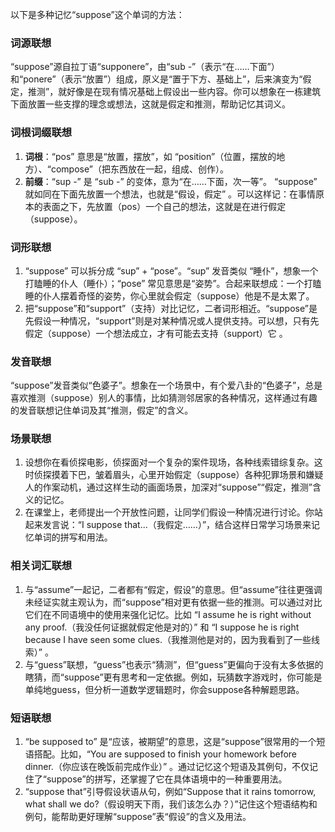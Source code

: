 以下是多种记忆“suppose”这个单词的方法：

### 词源联想
“suppose”源自拉丁语“supponere”，由“sub -”（表示“在……下面”）和“ponere”（表示“放置”）组成，原义是“置于下方、基础上”，后来演变为“假定，推测”，就好像是在现有情况基础上假设出一些内容。你可以想象在一栋建筑下面放置一些支撑的理念或想法，这就是假定和推测，帮助记忆其词义。

### 词根词缀联想
1. **词根**：“pos” 意思是“放置，摆放”，如 “position”（位置，摆放的地方）、“compose”（把东西放在一起，组成、创作）。
2. **前缀**：“sup -” 是 “sub -” 的变体，意为“在……下面，次一等”。
“suppose” 就如同在下面先放置一个想法，也就是“假设，假定” 。可以这样记：在事情原本的表面之下，先放置（pos）一个自己的想法，这就是在进行假定（suppose）。

### 词形联想
1. “suppose” 可以拆分成 “sup” + “pose”。“sup” 发音类似 “睡仆”，想象一个打瞌睡的仆人（睡仆）；“pose” 常见意思是“姿势”。合起来联想成：一个打瞌睡的仆人摆着奇怪的姿势，你心里就会假定（suppose）他是不是太累了。
2. 把“suppose”和“support”（支持）对比记忆，二者词形相近。“suppose”是先假设一种情况，“support”则是对某种情况或人提供支持。可以想，只有先假定（suppose）一个想法成立，才有可能去支持（support）它 。

### 发音联想
“suppose”发音类似“色婆子”。想象在一个场景中，有个爱八卦的“色婆子”，总是喜欢推测（suppose）别人的事情，比如猜测邻居家的各种情况，这样通过有趣的发音联想记住单词及其“推测，假定”的含义。

### 场景联想
1. 设想你在看侦探电影，侦探面对一个复杂的案件现场，各种线索错综复杂。这时侦探摸着下巴，皱着眉头，心里开始假定（suppose）各种犯罪场景和嫌疑人的作案动机，通过这样生动的画面场景，加深对“suppose”“假定，推测”含义的记忆。
2. 在课堂上，老师提出一个开放性问题，让同学们假设一种情况进行讨论。你站起来发言说：“I suppose that...（我假定……）”，结合这样日常学习场景来记忆单词的拼写和用法。

### 相关词汇联想
1. 与“assume”一起记，二者都有“假定，假设”的意思。但“assume”往往更强调未经证实就主观认为，而“suppose”相对更有依据一些的推测。可以通过对比它们在不同语境中的使用来强化记忆。比如 “I assume he is right without any proof.（我没任何证据就假定他是对的）” 和 “I suppose he is right because I have seen some clues.（我推测他是对的，因为我看到了一些线索）” 。
2. 与“guess”联想，“guess”也表示“猜测”，但“guess”更偏向于没有太多依据的瞎猜，而“suppose”更有思考和一定依据。例如，玩猜数字游戏时，你可能是单纯地guess，但分析一道数学逻辑题时，你会suppose各种解题思路。

### 短语联想
1. “be supposed to” 是“应该，被期望”的意思，这是“suppose”很常用的一个短语搭配。比如，“You are supposed to finish your homework before dinner.（你应该在晚饭前完成作业）” 。通过记忆这个短语及其例句，不仅记住了“suppose”的拼写，还掌握了它在具体语境中的一种重要用法。
2. “suppose that”引导假设状语从句，例如“Suppose that it rains tomorrow, what shall we do?（假设明天下雨，我们该怎么办？）”记住这个短语结构和例句，能帮助更好理解“suppose”表“假设”的含义及用法。 